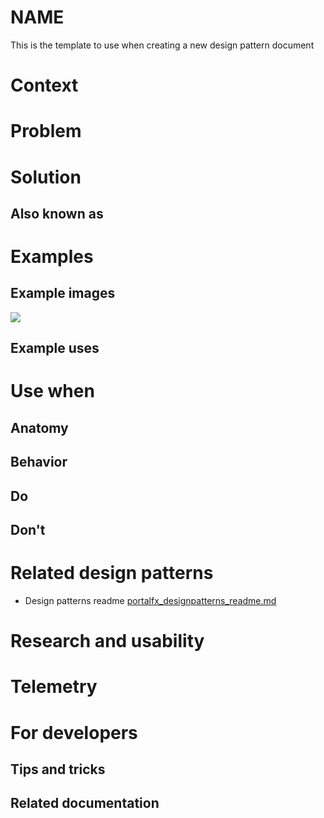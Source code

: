 # NAME
This is the template to use when creating a new design pattern document

# Context

# Problem

# Solution

## Also known as

# Examples

## Example images
<div style="max-width:800px">
<img alttext="Example image" src="../media/<folder>/<image_name>.png"  />
</div>

## Example uses

# Use when

## Anatomy

## Behavior

## Do

## Don't 

# Related design patterns
* Design patterns readme [portalfx_designpatterns_readme.md](portalfx_designpatterns_readme.md)

# Research and usability

# Telemetry

# For developers

## Tips and tricks

## Related documentation
